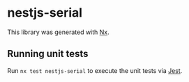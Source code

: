 # nestjs-serial

This library was generated with [Nx](https://nx.dev).

## Running unit tests

Run `nx test nestjs-serial` to execute the unit tests via [Jest](https://jestjs.io).
